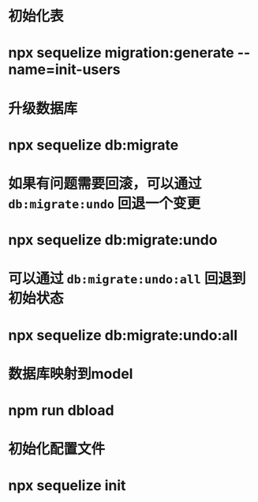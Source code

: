 # 初始化表
# npx sequelize migration:generate --name=init-users

# 升级数据库
# npx sequelize db:migrate
# 如果有问题需要回滚，可以通过 `db:migrate:undo` 回退一个变更
# npx sequelize db:migrate:undo
# 可以通过 `db:migrate:undo:all` 回退到初始状态
# npx sequelize db:migrate:undo:all
# 数据库映射到model 
# npm run dbload
# 初始化配置文件
# npx sequelize init